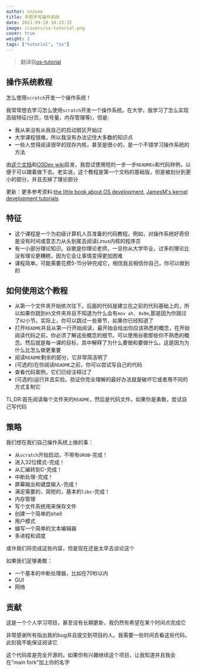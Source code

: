 ```yaml
---
author: xnzone 
title: 手把手写操作系统
date: 2021-09-10 10:23:32
image: /covers/os-tutorial.png
cover: true
weight: 2
tags: ["tutorial", "os"]
---
```


>翻译自[os-tutorial](https://github.com/cfenollosa/os-tutorial)

## 操作系统教程

怎么使用`scratch`开发一个操作系统！

我常常想去学习怎么使用`scratch`开发一个操作系统。在大学，我学习了怎么实现高级特征(分页，信号量，内存管理等)，但是:

- 我从来没有从我自己的启动扇区开始过
- 大学课程很难，所以我没有办法记住大多数的知识点
- 一些人觉得阅读很早的现存内核，甚至是很小的，是一个不错学习操作系统的方法

由[这个文档](http://www.cs.bham.ac.uk/~exr/lectures/opsys/10_11/lectures/os-dev.pdf)和[OSDev wiki](http://wiki.osdev.org/)启发，我尝试使用短的一步一步`READMEs`和代码样例，以便于可以跟着做下去。老实说，这个教程是第一个文档的基础版，但是被划分到更小的部分，并且去掉了理论部分

更新：更多参考资料:[the little book about OS development](https://littleosbook.github.io/), [JamesM's kernel development tutorials](https://web.archive.org/web/20160412174753/http://www.jamesmolloy.co.uk/tutorial_html/index.html)

## 特征

- 这个课程是一个为初级计算机人员准备的代码教程。例如，对操作系统好奇但是没有时间或意志力从头到尾去阅读Linux内核的程序员
- 有一小部分理论知识。谷歌是你理论老师，一旦你从大学毕业，过多的理论比没有理论更糟糕，因为它会让事情变得更加困难
- 课程简单。可能需要花费5-15分钟完成它，相信我且相信你自己，你可以做到的

## 如何使用这个教程

- 从第一个文件夹开始依次往下。后面的代码是建立在之前的代码基础上的，所以如果你跳到`05`文件夹并且不知道为什么会有`mov ah, 0x0e`,那是因为你跳过了`02`小节。实际上，你可以跳过一些章节，如果你已经知道了
- 打开`README`并且从第一行开始阅读，最开始会给出你应该熟悉的概念，在开始阅读代码之前，你必须了解这些概念的细节。可以使用谷歌那些你不熟悉的概念。然后就是每一课的目标，其中解释了为什么要做和要做什么。这是因为为什么比怎么做更重要
- 阅读`README`剩余的部分，它非常简洁明了
- (可选的)在你阅读`README`之前，你可以尝试写自己的代码
- 查看代码案例，它们已经注释过了
- (可选的)运行并且实验。验证你完全理解的最好办法就是破坏它或者用不同的方式复制它

TL;DR:首先阅读每个文件夹的`README`，然后是代码文件。如果你是勇敢，尝试自己写代码

## 策略

我们想在我们自己操作系统上做的事：

- 从`scratch`开始启动，不带有`GRUB`-完成！
- 进入32位模式-完成！
- 从汇编转到C-完成！
- 中断处理-完成！
- 屏幕输出和键盘输入-完成！
- 满足需要的，简短的，基本的`libc`-完成！
- 内存管理
- 写个文件系统用来保存文件
- 创建一个简单的shell
- 用户模式
- 编写一个简单的文本编辑器
- 多进程和调度

或许我们将完成这些内容，但是现在还是太早去谈论这个

如果我们足够勇敢：

- 一个基本的中断处理器，比如在70秒以内
- GUI
- 网络

## 贡献

这是一个个人学习项目，甚至没有长期更新，我仍然有希望在某个时间点完成它

非常感谢所有指出我的bug并且提交到项目的人。我需要一些时间去看这些代码，此刻我不能保证阅读它

这个代码库是完全开源的。如果你有兴趣继续这个项目，让我知道并且我会在"main fork"加上你的名字